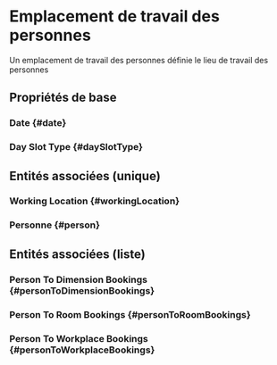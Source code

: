 # Emplacement de travail des personnes
<!--- THIS FILE IS GENERATED PLEASE DO NOT EDIT IT DIRECTLY --->

Un emplacement de travail des personnes définie le lieu de travail des personnes

## Propriétés de base

### Date {#date}
        

### Day Slot Type {#daySlotType}
        


## Entités associées (unique)

###  Working Location {#workingLocation}
        

### Personne {#person}
        


## Entités associées (liste)

###  Person To Dimension Bookings {#personToDimensionBookings}
        

###  Person To Room Bookings {#personToRoomBookings}
        

###  Person To Workplace Bookings {#personToWorkplaceBookings}
        




